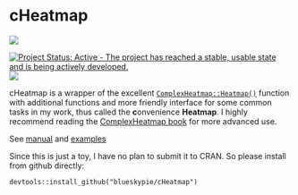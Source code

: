 
<!-- README.md is generated from README.Rmd. Please edit that file -->

# cHeatmap

[![](https://img.shields.io/badge/devel%20version-0.1.1-blue.svg)](https://github.com/blueskypie/cHeatmap)

[![Project Status: Active - The project has reached a stable, usable
state and is being actively
developed.](https://www.repostatus.org/badges/latest/active.svg)](https://www.repostatus.org/#active)
[![](https://img.shields.io/badge/lifecycle-stable-brightgreen.svg)](https://lifecycle.r-lib.org/articles/stages.html#stable)

cHeatmap is a wrapper of the excellent
[`ComplexHeatmap::Heatmap()`](https://jokergoo.github.io/ComplexHeatmap/reference/Heatmap.html)
function with additional functions and more friendly interface for some
common tasks in my work, thus called the **c**onvenience **Heatmap**. I
highly recommend reading the [ComplexHeatmap
book](https://jokergoo.github.io/ComplexHeatmap-reference/book/index.html)
for more advanced use.

See [manual](https://blueskypie.github.io/cHeatmap/reference/index.html)
and
[examples](https://blueskypie.github.io/cHeatmap/articles/cHeatmap-intro.html)

Since this is just a toy, I have no plan to submit it to CRAN. So please
install from github directly:

`devtools::install_github("blueskypie/cHeatmap")`
